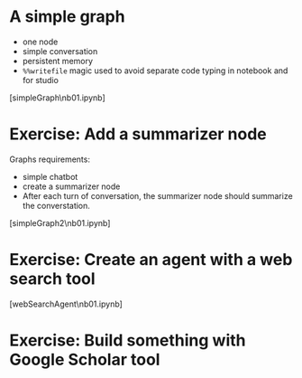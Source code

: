 # A simple graph
- one node
- simple conversation
- persistent memory
- `%%writefile` magic used to avoid separate code typing in notebook and for studio

[simpleGraph\nb01.ipynb]


# Exercise: Add a summarizer node

Graphs requirements:
- simple chatbot
- create a summarizer node
- After each turn of conversation, the summarizer node should summarize the converstation.

[simpleGraph2\nb01.ipynb]


# Exercise: Create an agent with a web search tool

[webSearchAgent\nb01.ipynb]


# Exercise: Build something with Google Scholar tool